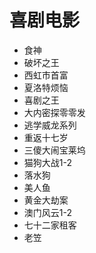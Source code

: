 #  喜剧电影

*  食神
* 破坏之王
* 西虹市首富
* 夏洛特烦恼
* 喜剧之王
* 大内密探零零发
* 逃学威龙系列
* 重返十七岁
* 三傻大闹宝莱坞
* 猫狗大战1-2
* 落水狗
* 美人鱼
* 黄金大劫案
* 澳门风云1-2
* 七十二家租客
* 老笠